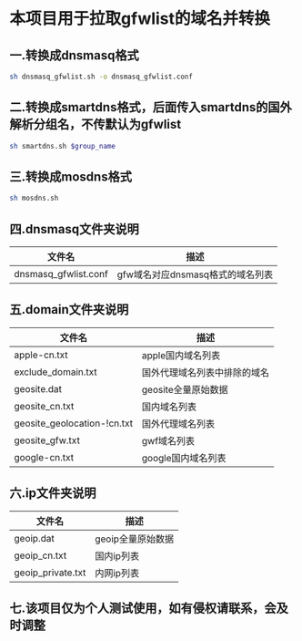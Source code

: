 # 本项目用于拉取gfwlist的域名并转换

## 一.转换成dnsmasq格式

```sh
sh dnsmasq_gfwlist.sh -o dnsmasq_gfwlist.conf
```

## 二.转换成smartdns格式，后面传入smartdns的国外解析分组名，不传默认为gfwlist

```sh
sh smartdns.sh $group_name
```

## 三.转换成mosdns格式

```sh
sh mosdns.sh
```

## 四.dnsmasq文件夹说明

| 文件名                  | 描述                    |
|----------------------|-----------------------|
| dnsmasq_gfwlist.conf | gfw域名对应dnsmasq格式的域名列表 |

## 五.domain文件夹说明

| 文件名                         | 描述             |
|-----------------------------|----------------|
| apple-cn.txt                | apple国内域名列表    |
| exclude_domain.txt          | 国外代理域名列表中排除的域名 |
| geosite.dat                 | geosite全量原始数据  |
| geosite_cn.txt              | 国内域名列表         |
| geosite_geolocation-!cn.txt | 国外代理域名列表       |
| geosite_gfw.txt             | gwf域名列表        |
| google-cn.txt               | google国内域名列表   |

## 六.ip文件夹说明

| 文件名               | 描述          |
|-------------------|-------------|
| geoip.dat         | geoip全量原始数据 |
| geoip_cn.txt      | 国内ip列表      |
| geoip_private.txt | 内网ip列表      |

## 七.该项目仅为个人测试使用，如有侵权请联系，会及时调整